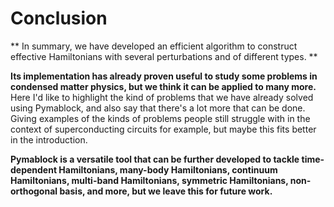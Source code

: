 # Conclusion

**
In summary, we have developed an efficient algorithm to construct effective
Hamiltonians with several perturbations and of different types.
**

**Its implementation has already proven useful to study some problems in
condensed matter physics, but we think it can be applied to many more.**
Here I'd like to highlight the kind of problems that we have already solved
using Pymablock, and also say that there's a lot more that can be done.
Giving examples of the kinds of problems people still struggle with in the
context of superconducting circuits for example, but maybe this fits better in
the introduction.

**Pymablock is a versatile tool that can be further developed to tackle
time-dependent Hamiltonians, many-body Hamiltonians, continuum Hamiltonians,
multi-band Hamiltonians, symmetric Hamiltonians, non-orthogonal basis, and
more, but we leave this for future work.**
